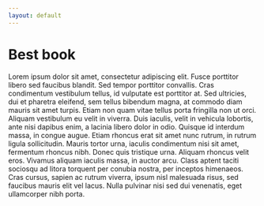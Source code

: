 ```yaml
---
layout: default
---
```

Best book
=========
Lorem ipsum dolor sit amet, consectetur adipiscing elit. Fusce porttitor libero 
sed faucibus blandit. Sed tempor porttitor convallis. Cras condimentum vestibulum 
tellus, id vulputate est porttitor at. Sed ultricies, dui et pharetra eleifend, 
sem tellus bibendum magna, at commodo diam mauris sit amet turpis. Etiam non 
quam vitae tellus porta fringilla non ut orci. Aliquam vestibulum eu velit in 
viverra. Duis iaculis, velit in vehicula lobortis, ante nisi dapibus enim, a 
lacinia libero dolor in odio. Quisque id interdum massa, in congue augue. Etiam 
rhoncus erat sit amet nunc rutrum, in rutrum ligula sollicitudin. Mauris tortor 
urna, iaculis condimentum nisi sit amet, fermentum rhoncus nibh. Donec quis 
tristique urna. Aliquam rhoncus velit eros. Vivamus aliquam iaculis massa, in 
auctor arcu. Class aptent taciti sociosqu ad litora torquent per conubia nostra, 
per inceptos himenaeos. Cras cursus, sapien ac rutrum viverra, ipsum nisl 
malesuada risus, sed faucibus mauris elit vel lacus. Nulla pulvinar nisi sed dui 
venenatis, eget ullamcorper nibh porta.